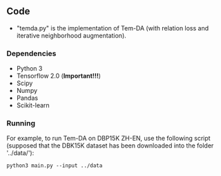 
## Code

* "temda.py" is the implementation of Tem-DA (with relation loss and iterative neighborhood augmentation).

### Dependencies
* Python 3
* Tensorflow 2.0 (**Important!!!**) 
* Scipy
* Numpy
* Pandas
* Scikit-learn

### Running

For example, to run Tem-DA on DBP15K ZH-EN, use the following script (supposed that the DBK15K dataset has been downloaded into the folder '../data/'):
```
python3 main.py --input ../data
```
